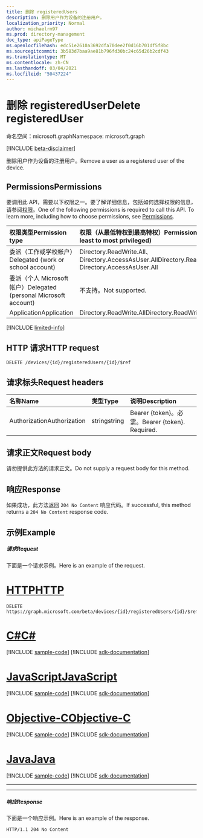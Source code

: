 ```yaml
---
title: 删除 registeredUsers
description: 删除用户作为设备的注册用户。
localization_priority: Normal
author: michaelrm97
ms.prod: directory-management
doc_type: apiPageType
ms.openlocfilehash: edc51e2610a3692dfa70dee2f0d16b701df5f8bc
ms.sourcegitcommit: 3b583d7baa9ae81b796fd30bc24c65d26b2cdf43
ms.translationtype: MT
ms.contentlocale: zh-CN
ms.lasthandoff: 03/04/2021
ms.locfileid: "50437224"
---
```

# <a name="delete-registereduser"></a><span data-ttu-id="eb9bd-103">删除 registeredUser</span><span class="sxs-lookup"><span data-stu-id="eb9bd-103">Delete registeredUser</span></span>

<span data-ttu-id="eb9bd-104">命名空间：microsoft.graph</span><span class="sxs-lookup"><span data-stu-id="eb9bd-104">Namespace: microsoft.graph</span></span>

[!INCLUDE [beta-disclaimer](../../includes/beta-disclaimer.md)]

<span data-ttu-id="eb9bd-105">删除用户作为设备的注册用户。</span><span class="sxs-lookup"><span data-stu-id="eb9bd-105">Remove a user as a registered user of the device.</span></span>

## <a name="permissions"></a><span data-ttu-id="eb9bd-106">Permissions</span><span class="sxs-lookup"><span data-stu-id="eb9bd-106">Permissions</span></span>

<span data-ttu-id="eb9bd-p101">要调用此 API，需要以下权限之一。要了解详细信息，包括如何选择权限的信息，请参阅[权限](/graph/permissions-reference)。</span><span class="sxs-lookup"><span data-stu-id="eb9bd-p101">One of the following permissions is required to call this API. To learn more, including how to choose permissions, see [Permissions](/graph/permissions-reference).</span></span>

|<span data-ttu-id="eb9bd-109">权限类型</span><span class="sxs-lookup"><span data-stu-id="eb9bd-109">Permission type</span></span>      | <span data-ttu-id="eb9bd-110">权限（从最低特权到最高特权）</span><span class="sxs-lookup"><span data-stu-id="eb9bd-110">Permissions (from least to most privileged)</span></span>              |
|:--------------------|:---------------------------------------------------------|
|<span data-ttu-id="eb9bd-111">委派（工作或学校帐户）</span><span class="sxs-lookup"><span data-stu-id="eb9bd-111">Delegated (work or school account)</span></span> |<span data-ttu-id="eb9bd-112">Directory.ReadWrite.All、Directory.AccessAsUser.All</span><span class="sxs-lookup"><span data-stu-id="eb9bd-112">Directory.ReadWrite.All, Directory.AccessAsUser.All</span></span>    |
|<span data-ttu-id="eb9bd-113">委派（个人 Microsoft 帐户）</span><span class="sxs-lookup"><span data-stu-id="eb9bd-113">Delegated (personal Microsoft account)</span></span> | <span data-ttu-id="eb9bd-114">不支持。</span><span class="sxs-lookup"><span data-stu-id="eb9bd-114">Not supported.</span></span>    |
|<span data-ttu-id="eb9bd-115">Application</span><span class="sxs-lookup"><span data-stu-id="eb9bd-115">Application</span></span> | <span data-ttu-id="eb9bd-116">Directory.ReadWrite.All</span><span class="sxs-lookup"><span data-stu-id="eb9bd-116">Directory.ReadWrite.All</span></span> |

[!INCLUDE [limited-info](../../includes/limited-info.md)]

## <a name="http-request"></a><span data-ttu-id="eb9bd-117">HTTP 请求</span><span class="sxs-lookup"><span data-stu-id="eb9bd-117">HTTP request</span></span>
<!-- { "blockType": "ignored" } -->
```http
DELETE /devices/{id}/registeredUsers/{id}/$ref
```

## <a name="request-headers"></a><span data-ttu-id="eb9bd-118">请求标头</span><span class="sxs-lookup"><span data-stu-id="eb9bd-118">Request headers</span></span>
| <span data-ttu-id="eb9bd-119">名称</span><span class="sxs-lookup"><span data-stu-id="eb9bd-119">Name</span></span>       | <span data-ttu-id="eb9bd-120">类型</span><span class="sxs-lookup"><span data-stu-id="eb9bd-120">Type</span></span> | <span data-ttu-id="eb9bd-121">说明</span><span class="sxs-lookup"><span data-stu-id="eb9bd-121">Description</span></span>|
|:-----------|:------|:----------|
| <span data-ttu-id="eb9bd-122">Authorization</span><span class="sxs-lookup"><span data-stu-id="eb9bd-122">Authorization</span></span>  | <span data-ttu-id="eb9bd-123">string</span><span class="sxs-lookup"><span data-stu-id="eb9bd-123">string</span></span>  | <span data-ttu-id="eb9bd-p102">Bearer {token}。必需。</span><span class="sxs-lookup"><span data-stu-id="eb9bd-p102">Bearer {token}. Required.</span></span> |

## <a name="request-body"></a><span data-ttu-id="eb9bd-126">请求正文</span><span class="sxs-lookup"><span data-stu-id="eb9bd-126">Request body</span></span>
<span data-ttu-id="eb9bd-127">请勿提供此方法的请求正文。</span><span class="sxs-lookup"><span data-stu-id="eb9bd-127">Do not supply a request body for this method.</span></span>

## <a name="response"></a><span data-ttu-id="eb9bd-128">响应</span><span class="sxs-lookup"><span data-stu-id="eb9bd-128">Response</span></span>

<span data-ttu-id="eb9bd-129">如果成功，此方法返回 `204 No Content` 响应代码。</span><span class="sxs-lookup"><span data-stu-id="eb9bd-129">If successful, this method returns a `204 No Content` response code.</span></span>

## <a name="example"></a><span data-ttu-id="eb9bd-130">示例</span><span class="sxs-lookup"><span data-stu-id="eb9bd-130">Example</span></span>
##### <a name="request"></a><span data-ttu-id="eb9bd-131">请求</span><span class="sxs-lookup"><span data-stu-id="eb9bd-131">Request</span></span>
<span data-ttu-id="eb9bd-132">下面是一个请求示例。</span><span class="sxs-lookup"><span data-stu-id="eb9bd-132">Here is an example of the request.</span></span>

# <a name="http"></a>[<span data-ttu-id="eb9bd-133">HTTP</span><span class="sxs-lookup"><span data-stu-id="eb9bd-133">HTTP</span></span>](#tab/http)
<!-- {
  "blockType": "request",
  "name": "delete_registeredusers"
}-->
```msgraph-interactive
DELETE https://graph.microsoft.com/beta/devices/{id}/registeredUsers/{id}/$ref
```
# <a name="c"></a>[<span data-ttu-id="eb9bd-134">C#</span><span class="sxs-lookup"><span data-stu-id="eb9bd-134">C#</span></span>](#tab/csharp)
[!INCLUDE [sample-code](../includes/snippets/csharp/delete-registeredusers-csharp-snippets.md)]
[!INCLUDE [sdk-documentation](../includes/snippets/snippets-sdk-documentation-link.md)]

# <a name="javascript"></a>[<span data-ttu-id="eb9bd-135">JavaScript</span><span class="sxs-lookup"><span data-stu-id="eb9bd-135">JavaScript</span></span>](#tab/javascript)
[!INCLUDE [sample-code](../includes/snippets/javascript/delete-registeredusers-javascript-snippets.md)]
[!INCLUDE [sdk-documentation](../includes/snippets/snippets-sdk-documentation-link.md)]

# <a name="objective-c"></a>[<span data-ttu-id="eb9bd-136">Objective-C</span><span class="sxs-lookup"><span data-stu-id="eb9bd-136">Objective-C</span></span>](#tab/objc)
[!INCLUDE [sample-code](../includes/snippets/objc/delete-registeredusers-objc-snippets.md)]
[!INCLUDE [sdk-documentation](../includes/snippets/snippets-sdk-documentation-link.md)]

# <a name="java"></a>[<span data-ttu-id="eb9bd-137">Java</span><span class="sxs-lookup"><span data-stu-id="eb9bd-137">Java</span></span>](#tab/java)
[!INCLUDE [sample-code](../includes/snippets/java/delete-registeredusers-java-snippets.md)]
[!INCLUDE [sdk-documentation](../includes/snippets/snippets-sdk-documentation-link.md)]

---


---

##### <a name="response"></a><span data-ttu-id="eb9bd-138">响应</span><span class="sxs-lookup"><span data-stu-id="eb9bd-138">Response</span></span>
<span data-ttu-id="eb9bd-139">下面是一个响应示例。</span><span class="sxs-lookup"><span data-stu-id="eb9bd-139">Here is an example of the response.</span></span>
<!-- {
  "blockType": "response",
  "truncated": true
} -->
```http
HTTP/1.1 204 No Content
```

<!-- uuid: 8fcb5dbc-d5aa-4681-8e31-b001d5168d79
2015-10-25 14:57:30 UTC -->
<!--
{
  "type": "#page.annotation",
  "description": "Delete registeredUsers",
  "keywords": "",
  "section": "documentation",
  "tocPath": "",
  "suppressions": [
  ]
}
-->


